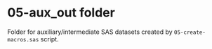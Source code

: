 # 05-aux_out folder

Folder for auxiliary/intermediate SAS datasets created by `05-create-macros.sas` script.


